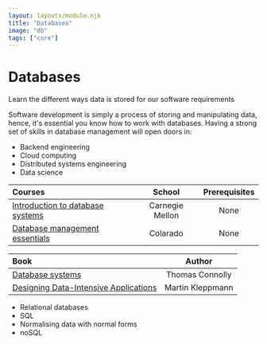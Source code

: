 ```yaml
---
layout: layouts/module.njk
title: "Databases"
image: "db"
tags: ["core"]
---
```


<!-- Start Heading -->

# Databases

Learn the different ways data is stored for our software requirements

<!-- End Heading -->

<!-- Start Rationale -->

Software development is simply a process of storing and manipulating data, hence, it's essential you know how to work with databases. Having a strong set of skills in database management will open doors in:

- Backend engineering
- Cloud computing
- Distributed systems engineering
- Data science
<!-- End Rationale -->

<!-- Start Resources -->

| Courses                                                                                                      |     School      | Prerequisites |
| :----------------------------------------------------------------------------------------------------------- | :-------------: | :-----------: |
| [Introduction to database systems](https://www.youtube.com/playlist?list=PLSE8ODhjZXjbohkNBWQs_otTrBTrjyohi) | Carnegie Mellon |     None      |
| [Database management essentials](https://www.coursera.org/learn/database-management)                         |    Colarado     |     None      |

<!-- End Resources -->

<!-- Start RecommendedBooks -->

| Book                                                                                                            |      Author      |
| :-------------------------------------------------------------------------------------------------------------- | :--------------: |
| [Database systems](https://www.amazon.co.uk/Database-Systems-Practical-Implementation-Management/dp/0132943263) | Thomas Connolly  |
| [Designing Data-Intensive Applications](https://www.amazon.co.uk/dp/1449373321)                                 | Martin Kleppmann |

<!-- End RecommendedBooks -->

<!-- Start Checklist -->

- Relational databases
- SQL
- Normalising data with normal forms
- noSQL
<!-- End Checklist -->
